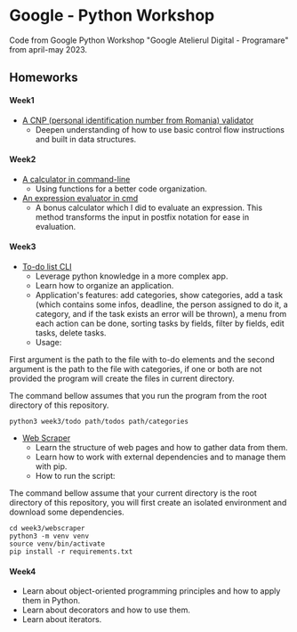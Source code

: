 # Google - Python Workshop

Code from Google Python Workshop "Google Atelierul Digital - Programare" from
april-may 2023.

## Homeworks

#### Week1

- [A CNP (personal identification number from Romania) validator](week1/homework1/cnp_validator.py)
    * Deepen understanding of how to use basic control flow instructions and
      built in data structures.

#### Week2

- [A calculator in command-line](week2/homework1/basic_calculator.py)
    * Using functions for a better code organization.
- [An expression evaluator in cmd](week2/homework1/expression_evaluator.py)
    * A bonus calculator which I did to evaluate an expression. This method
      transforms the input in postfix notation for ease in evaluation.

#### Week3

- [To-do list CLI](week3/todo)
    * Leverage python knowledge in a more complex app.
    * Learn how to organize an application.
    * Application's features: add categories, show categories, add a task (which
      contains some infos, deadline, the person assigned to do it, a category, and
      if the task exists an error will be thrown), a menu from each action can be done,
      sorting tasks by fields, filter by fields, edit tasks, delete tasks.
    * Usage:

First argument is the path to the file with to-do elements and the second
argument is the path to the file with categories, if one or both are not
provided the program will create the files in current directory.

The command bellow assumes that you run the program from the root directory of
this repository.

```shell
python3 week3/todo path/todos path/categories
```

- [Web Scraper](week3/webscraper)
    * Learn the structure of web pages and how to gather data from them.
    * Learn how to work with external dependencies and to manage them with pip.
    * How to run the script:

The command bellow assume that your current directory is the root directory of
this repository, you will first create an isolated environment and download 
some dependencies.

```shell
cd week3/webscraper
python3 -m venv venv
source venv/bin/activate
pip install -r requirements.txt
```

#### Week4
- Learn about object-oriented programming principles and how to apply them in
Python.
- Learn about decorators and how to use them.
- Learn about iterators.
